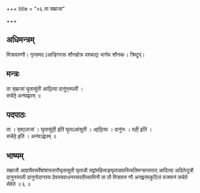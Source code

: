 +++
title = "०६ ता सम्राजा"

+++
## अधिमन्त्रम्
मित्रावरुणौ। गृत्समद (आङ्गिरसः शौनहोत्रः पश्चाद्) भार्गवः शौनकः। त्रिष्टुप्।

## मन्त्रः
ता स॒म्राजा॑ घृ॒तासु॑ती आदि॒त्या दानु॑न॒स्पती॑ ।  
सचे॑ते॒ अन॑वह्वरम् ॥

## पदपाठः
ता । स॒म्ऽराजा॑ । घृ॒तासु॑ती॒ इति॑ घृ॒तऽआ॑सुती । आ॒दि॒त्या । दानु॑नः । पती॒ इति॑ ।  
सचे॑ते॒ इति॑ । अन॑वऽह्वरम् ॥

## भाष्यम्
सम्राजौ आज्ञयैवसर्वेषांशास्तारौघृतासुती घृतान्नौ तद्वांमहित्वङ्घृतान्नावस्त्वितिमन्त्रान्तरात् आदित्या अदितेःपुत्रौ दानुनस्पती दानुनोदानस्य देवस्यवाधनस्यपतीस्वामिनौ ता तौ मित्रावरु णौ अनह्वरमकुटिलं यजमानं सचेते सेवेते ॥ ६ ॥